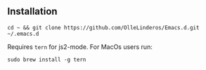 ## Installation
```
cd ~ && git clone https://github.com/OlleLinderos/Emacs.d.git ~/.emacs.d
```

Requires `tern` for js2-mode. For MacOs users run: 
```
sudo brew install -g tern
```
